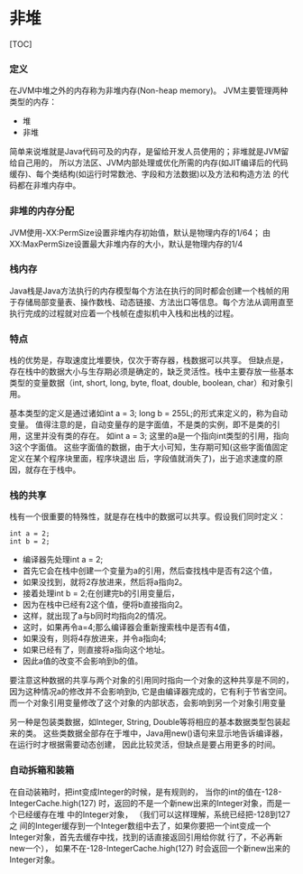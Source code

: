 # 非堆

[TOC]

### 定义

在JVM中堆之外的内存称为非堆内存(Non-heap memory)。
JVM主要管理两种类型的内存：
- 堆
- 非堆

简单来说堆就是Java代码可及的内存，是留给开发人员使用的；非堆就是JVM留给自己用的，
所以方法区、JVM内部处理或优化所需的内存(如JIT编译后的代码缓存)、每个类结构(如运行时常数池、字段和方法数据)以及方法和构造方法 的代码都在非堆内存中。

### 非堆的内存分配
JVM使用-XX:PermSize设置非堆内存初始值，默认是物理内存的1/64；
由XX:MaxPermSize设置最大非堆内存的大小，默认是物理内存的1/4

### 栈内存
Java栈是Java方法执行的内存模型每个方法在执行的同时都会创建一个栈帧的用于存储局部变量表、操作数栈、动态链接、方法出口等信息。每个方法从调用直至执行完成的过程就对应着一个栈帧在虚拟机中入栈和出栈的过程。

### 特点
栈的优势是，存取速度比堆要快，仅次于寄存器，栈数据可以共享。
但缺点是，存在栈中的数据大小与生存期必须是确定的，缺乏灵活性。栈中主要存放一些基本类型的变量数据（int, short, long, byte, float, double, boolean, char）和对象引用。

基本类型的定义是通过诸如int a = 3; long b = 255L;的形式来定义的，称为自动变量。
值得注意的是，自动变量存的是字面值，不是类的实例，即不是类的引用，这里并没有类的存在。
如int a = 3; 这里的a是一个指向int类型的引用，指向3这个字面值。
这些字面值的数据，由于大小可知，生存期可知(这些字面值固定定义在某个程序块里面，程序块退出 后，字段值就消失了)，出于追求速度的原因，就存在于栈中。

### 栈的共享
栈有一个很重要的特殊性，就是存在栈中的数据可以共享。假设我们同时定义：
```
int a = 2; 
int b = 2; 
```
- 编译器先处理int a = 2;
- 首先它会在栈中创建一个变量为a的引用，然后查找栈中是否有2这个值，
- 如果没找到，就将2存放进来，然后将a指向2。
- 接着处理int b = 2;在创建完b的引用变量后，
- 因为在栈中已经有2这个值，便将b直接指向2。
- 这样，就出现了a与b同时均指向2的情况。
- 这时，如果再令a=4;那么编译器会重新搜索栈中是否有4值，
- 如果没有，则将4存放进来，并令a指向4;
- 如果已经有了，则直接将a指向这个地址。
- 因此a值的改变不会影响到b的值。

要注意这种数据的共享与两个对象的引用同时指向一个对象的这种共享是不同的，
因为这种情况a的修改并不会影响到b, 它是由编译器完成的，它有利于节省空间。
而一个对象引用变量修改了这个对象的内部状态，会影响到另一个对象引用变量 

另一种是包装类数据，如Integer, String, Double等将相应的基本数据类型包装起来的类。
这些类数据全部存在于堆中，Java用new()语句来显示地告诉编译器，在运行时才根据需要动态创建，
因此比较灵活，但缺点是要占用更多的时间。

### 自动拆箱和装箱
在自动装箱时，把int变成Integer的时候，是有规则的，
当你的int的值在-128-IntegerCache.high(127) 时，返回的不是一个新new出来的Integer对象，而是一个已经缓存在堆 中的Integer对象，
（我们可以这样理解，系统已经把-128到127之 间的Integer缓存到一个Integer数组中去了，如果你要把一个int变成一个Integer对象，首先去缓存中找，找到的话直接返回引用给你就 行了，不必再新new一个），
如果不在-128-IntegerCache.high(127) 时会返回一个新new出来的Integer对象。
